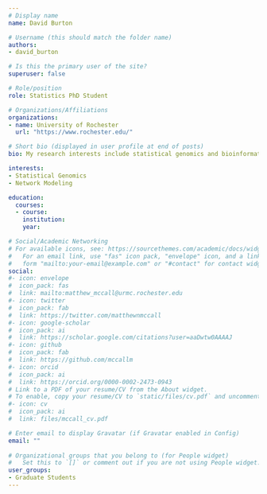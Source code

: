 ```yaml
---
# Display name
name: David Burton

# Username (this should match the folder name)
authors:
- david_burton

# Is this the primary user of the site?
superuser: false

# Role/position
role: Statistics PhD Student

# Organizations/Affiliations
organizations:
- name: University of Rochester
  url: "https://www.rochester.edu/"

# Short bio (displayed in user profile at end of posts)
bio: My research interests include statistical genomics and bioinformatics.

interests:
- Statistical Genomics
- Network Modeling

education:
  courses:
  - course: 
    institution: 
    year: 

# Social/Academic Networking
# For available icons, see: https://sourcethemes.com/academic/docs/widgets/#icons
#   For an email link, use "fas" icon pack, "envelope" icon, and a link in the
#   form "mailto:your-email@example.com" or "#contact" for contact widget.
social:
#- icon: envelope
#  icon_pack: fas
#  link: mailto:matthew_mccall@urmc.rochester.edu
#- icon: twitter
#  icon_pack: fab
#  link: https://twitter.com/matthewnmccall
#- icon: google-scholar
#  icon_pack: ai
#  link: https://scholar.google.com/citations?user=aaDwtw0AAAAJ
#- icon: github
#  icon_pack: fab
#  link: https://github.com/mccallm
#- icon: orcid
#  icon_pack: ai
#  link: https://orcid.org/0000-0002-2473-0943
# Link to a PDF of your resume/CV from the About widget.
# To enable, copy your resume/CV to `static/files/cv.pdf` and uncomment the lines below.  
#- icon: cv
#  icon_pack: ai
#  link: files/mccall_cv.pdf

# Enter email to display Gravatar (if Gravatar enabled in Config)
email: ""
  
# Organizational groups that you belong to (for People widget)
#   Set this to `[]` or comment out if you are not using People widget.  
user_groups:
- Graduate Students
---
```




